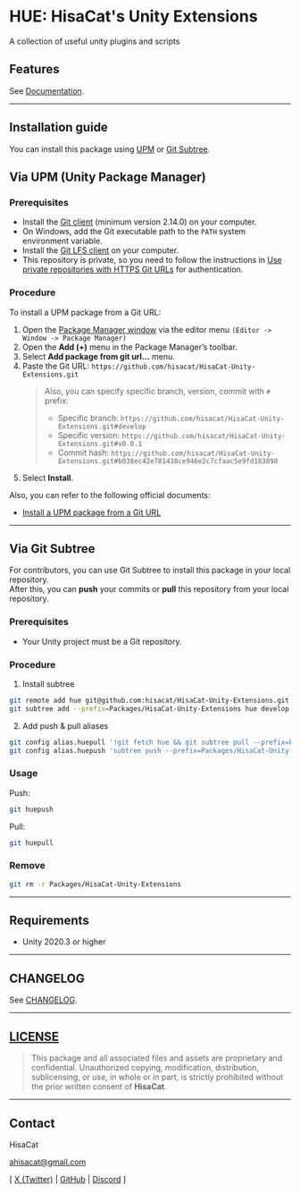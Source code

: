 # HUE: HisaCat's Unity Extensions

A collection of useful unity plugins and scripts

## Features

See [Documentation](Documentation~/).

---

## Installation guide

You can install this package using [UPM](#via-upm-unity-package-manager) or [Git Subtree](#via-git-subtree).

## Via UPM (Unity Package Manager)

### Prerequisites

- Install the [Git client](https://git-scm.com/) (minimum version 2.14.0) on your computer.
- On Windows, add the Git executable path to the `PATH` system environment variable.
- Install the [Git LFS client](https://git-lfs.com/) on your computer.
- This repository is private, so you need to follow the instructions in [Use private repositories with HTTPS Git URLs](https://docs.unity3d.com/6000.2/Documentation/Manual/upm-config-https-git.html) for authentication.

### Procedure

To install a UPM package from a Git URL:
1. Open the [Package Manager window](https://docs.unity3d.com/6000.2/Documentation/Manual/upm-ui-access.html) via the editor menu `(Editor -> Window -> Package Manager)`
2. Open the **Add (+)** menu in the Package Manager’s toolbar.
3. Select **Add package from git url…** menu.
4. Paste the Git URL: `https://github.com/hisacat/HisaCat-Unity-Extensions.git`  
    > Also, you can specify specific branch, version, commit with `#` prefix:
    > - Specific branch: `https://github.com/hisacat/HisaCat-Unity-Extensions.git#develop`
    > - Specific version: `https://github.com/hisacat/HisaCat-Unity-Extensions.git#v0.0.1`
    > - Commit hash: `https://github.com/hisacat/HisaCat-Unity-Extensions.git#b038ec42e781438ce946e2c7cfaac5e9fd183898`
5. Select **Install**.

Also, you can refer to the following official documents:
- [Install a UPM package from a Git URL](https://docs.unity3d.com/6000.2/Documentation/Manual/upm-ui-giturl.html)

---

## Via Git Subtree

For contributors, you can use Git Subtree to install this package in your local repository.  
After this, you can **push** your commits or **pull** this repository from your local repository.

### Prerequisites

- Your Unity project must be a Git repository.

### Procedure

1. Install subtree
```bash
git remote add hue git@github.com:hisacat/HisaCat-Unity-Extensions.git
git subtree add --prefix=Packages/HisaCat-Unity-Extensions hue develop
```

2. Add push & pull aliases
```bash
git config alias.huepull '!git fetch hue && git subtree pull --prefix=Packages/HisaCat-Unity-Extensions hue develop'
git config alias.huepush 'subtree push --prefix=Packages/HisaCat-Unity-Extensions hue develop'
```

### Usage

Push:
```bash
git huepush
```
Pull:
```bash
git huepull
```

### Remove
``` bash
git rm -r Packages/HisaCat-Unity-Extensions
```

---

## Requirements

- Unity 2020.3 or higher

---

## CHANGELOG

See [CHANGELOG](CHANGELOG.md).

---

## [LICENSE](LICENSE.md)

> This package and all associated files and assets are proprietary and confidential.
> Unauthorized copying, modification, distribution, sublicensing, or use, in whole or in part, is strictly prohibited without the prior written consent of **HisaCat**.

---

## Contact

HisaCat

[ahisacat@gmail.com](mailto:ahisacat@gmail.com)

[ [X (Twitter)](https://x.com/ahisacat) | [GitHub](https://github.com/hisacat) | [Discord](https://discord.com/users/295816286213242880) ]

